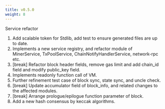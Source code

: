 ```yaml
---
title: v0.5.0
weight: 8
---
```


Service refactor

<!--more-->

1. Add scalable token for Stdlib, add test to ensure generated files are up to date.
2. Implements a new service registry, and refactor module of MinerService, TxPoolService, ChainNotifyHandlerService, network-rpc etc.
3. [break] Refactor block header fields, remove gas limit and add chain_id field and modify public_key field.
4. Implements readonly function call of VM.
5. Further refinement test case of block sync, state sync, and uncle check.
6. [break] Update accumulator field of block_info, and related changes to the affected modules.
7. [break] Arrange prologue/epilogue function parameter of block.
8. Add a new hash consensus by keccak algorithms.

